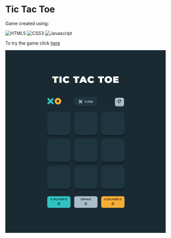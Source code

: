 # Tic Tac Toe

Game created using: 

![HTML5](https://img.shields.io/badge/html5%20-%23E34F26.svg?&style=for-the-badge&logo=html5&logoColor=white) 
![CSS3](https://img.shields.io/badge/css3%20-%231572B6.svg?&style=for-the-badge&logo=css3&logoColor=white) 
![Javascript](https://img.shields.io/badge/javascript%20-%23323330.svg?&style=for-the-badge&logo=javascript&logoColor=%23F7DF1E)

To try the game click [here](https://smelecrinis.github.io/TicTacToe/)

![This is an image](https://github.com/smelecrinis/TicTacToe/blob/master/img/Tic%20Tac%20Toe.PNG)
